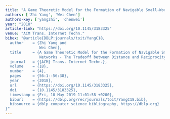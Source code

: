 ```yaml
---
title: "A Game Theoretic Model for the Formation of Navigable Small-World Networks"
authors: ['Zhi Yang', 'Wei Chen']
authors-key: ['yangzhi', 'chenwei']
year: "2018"
article-link: "https://doi.org/10.1145/3183325"
venue: "ACM Trans. Internet Techn."
bibex: "@article{DBLP:journals/toit/YangC18,
  author    = {Zhi Yang and
               Wei Chen},
  title     = {A Game Theoretic Model for the Formation of Navigable Small-World
               Networks - The Tradeoff between Distance and Reciprocity},
  journal   = {{ACM} Trans. Internet Techn.},
  volume    = {18},
  number    = {4},
  pages     = {56:1--56:38},
  year      = {2018},
  url       = {https://doi.org/10.1145/3183325},
  doi       = {10.1145/3183325},
  timestamp = {Fri, 10 May 2019 11:01:58 +0200},
  biburl    = {https://dblp.org/rec/journals/toit/YangC18.bib},
  bibsource = {dblp computer science bibliography, https://dblp.org}
}"
---
```

